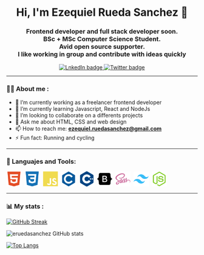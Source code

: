 <div id="header" align="center">
    <h1 align="center">Hi, I'm Ezequiel Rueda Sanchez 👋</h1>
    <h3 align="center"> Frontend developer and full stack developer soon.<br> BSc + MSc Computer Science Student. <br> Avid open source supporter. <br> I like working in group and contribute with ideas quickly</h3>
</div>

<div align="center">
    <a href="https://www.linkedin.com/in/e-ruedasanchez/">
        <img src="https://img.shields.io/badge/LinkedIn-0077B5?style=for-the-badge&logo=linkedin&logoColor=white" alt="LnkedIn badge">
    </a>
    <a href="https://twitter.com/RSanchez_Eze">
        <img src="https://img.shields.io/twitter/follow/RSanchez_Eze?color=blue&logo=twitter&style=for-the-badge" alt="Twitter badge">
    </a>
</div>

---

### 👨‍💻 About me :

- 🔭 I’m currently working as a freelancer frontend developer
- 🌱 I’m currently learning Javascript, React and NodeJs
- 👯 I’m looking to collaborate on a differents projects
- 💬 Ask me about HTML, CSS and web design
- 📫 How to reach me: **ezequiel.ruedasanchez@gmail.com**
- ⚡ Fun fact: Running and cycling

---

<div align="left">
    <h3> 🔨 Languajes and Tools:</h3>
    <div>
        <img src="https://github.com/devicons/devicon/blob/master/icons/html5/html5-plain.svg" title="HTML5" alt="HTML" width="40" height="40">&nbsp;
        <img src="https://github.com/devicons/devicon/blob/master/icons/css3/css3-plain.svg" title="CSS3" alt="CSS" width="40" height="40">&nbsp;
        <img src="https://github.com/devicons/devicon/blob/master/icons/javascript/javascript-plain.svg" title="Javascript" alt="javascript" width="40" height="40">&nbsp;
        <img src="https://github.com/devicons/devicon/blob/master/icons/c/c-plain.svg" title="C" alt="c" width="40" height="40">&nbsp;
        <img src="https://github.com/devicons/devicon/blob/master/icons/cplusplus/cplusplus-plain.svg" title="C++" alt="c++" width="40" height="40">&nbsp;
        <img src="https://github.com/devicons/devicon/blob/master/icons/bootstrap/bootstrap-plain.svg" title="Bootstrap" alt="bootstrap" width="40" height="40">&nbsp;
        <img src="https://github.com/devicons/devicon/blob/master/icons/sass/sass-original.svg" title="SASS" alt="sass" width="40" height="40">&nbsp;
        <img src="https://github.com/devicons/devicon/blob/master/icons/tailwindcss/tailwindcss-plain.svg" title="Tailwind" alt="tailwind" width="40" height="40">&nbsp;
        <img src="https://github.com/devicons/devicon/blob/master/icons/nodejs/nodejs-plain.svg" title="NodeJs" alt="Nodejs" width="40" height="40">&nbsp;
    </div>
</div>

---

### 📊 My stats :

[![GitHub Streak](https://streak-stats.demolab.com?user=eruedasanchez&theme=tokyonight&hide_border=true&date_format=M%20j%5B%2C%20Y%5D)](https://git.io/streak-stats)

![eruedasanchez GitHub stats](https://github-readme-stats.vercel.app/api?username=eruedasanchez&show_icons=true&theme=tokyonight)

[![Top Langs](https://github-readme-stats.vercel.app/api/top-langs/?username=eruedasanchez&theme=tokyonight&layout=compact)](https://github.com/anuraghazra/github-readme-stats)



